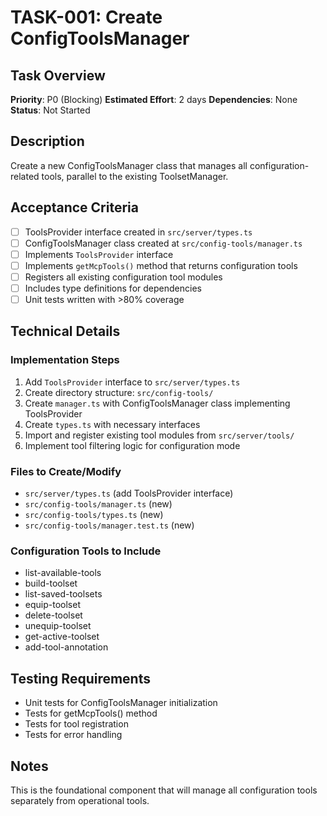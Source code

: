 # TASK-001: Create ConfigToolsManager

## Task Overview
**Priority**: P0 (Blocking)
**Estimated Effort**: 2 days
**Dependencies**: None
**Status**: Not Started

## Description
Create a new ConfigToolsManager class that manages all configuration-related tools, parallel to the existing ToolsetManager.

## Acceptance Criteria
- [ ] ToolsProvider interface created in `src/server/types.ts`
- [ ] ConfigToolsManager class created at `src/config-tools/manager.ts`
- [ ] Implements `ToolsProvider` interface
- [ ] Implements `getMcpTools()` method that returns configuration tools
- [ ] Registers all existing configuration tool modules
- [ ] Includes type definitions for dependencies
- [ ] Unit tests written with >80% coverage

## Technical Details

### Implementation Steps
1. Add `ToolsProvider` interface to `src/server/types.ts`
2. Create directory structure: `src/config-tools/`
3. Create `manager.ts` with ConfigToolsManager class implementing ToolsProvider
4. Create `types.ts` with necessary interfaces
5. Import and register existing tool modules from `src/server/tools/`
6. Implement tool filtering logic for configuration mode

### Files to Create/Modify
- `src/server/types.ts` (add ToolsProvider interface)
- `src/config-tools/manager.ts` (new)
- `src/config-tools/types.ts` (new)
- `src/config-tools/manager.test.ts` (new)

### Configuration Tools to Include
- list-available-tools
- build-toolset
- list-saved-toolsets
- equip-toolset
- delete-toolset
- unequip-toolset
- get-active-toolset
- add-tool-annotation

## Testing Requirements
- Unit tests for ConfigToolsManager initialization
- Tests for getMcpTools() method
- Tests for tool registration
- Tests for error handling

## Notes
This is the foundational component that will manage all configuration tools separately from operational tools.